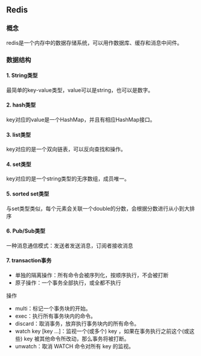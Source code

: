 ## Redis

### 概念

redis是一个内存中的数据存储系统，可以用作数据库、缓存和消息中间件。

### 数据结构

#### 1. String类型

最简单的key-value类型，value可以是string，也可以是数字。

#### 2. hash类型

key对应的value是一个HashMap，并且有相应HashMap接口。

#### 3. list类型

key对应的是一个双向链表，可以反向查找和操作。

#### 4. set类型

key对应的是一个string类型的无序数组，成员唯一。

#### 5. sorted set类型

与set类型类似，每个元素会关联一个double的分数，会根据分数进行从小到大排序

#### 6. Pub/Sub类型

一种消息通信模式：发送者发送消息，订阅者接收消息

#### 7. transaction事务

* 单独的隔离操作：所有命令会被序列化，按顺序执行，不会被打断
* 原子操作：一个事务全部执行，或全都不执行

操作
* multi：标记一个事务块的开始。
* exec：执行所有事务块内的命令。
* discard：取消事务，放弃执行事务块内的所有命令。
* watch key [key ...]：监视一个(或多个) key ，如果在事务执行之前这个(或这些) key 被其他命令所改动，那么事务将被打断。
* unwatch：取消 WATCH 命令对所有 key 的监视。
